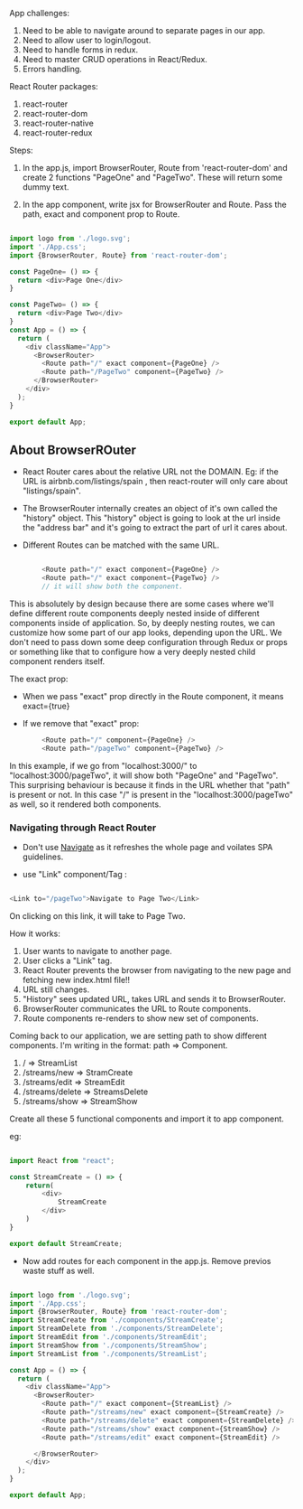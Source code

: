 App challenges:

1. Need to be able to navigate around to separate pages in our app.
2. Need to allow user to login/logout.
3. Need to handle forms in redux.
4. Need to master CRUD operations in React/Redux.
5. Errors handling.


React Router packages:

1. react-router
2. react-router-dom
3. react-router-native
4. react-router-redux


Steps:

1. In the app.js, import BrowserRouter, Route from 'react-router-dom' and create 2 functions "PageOne" and "PageTwo". These will return some dummy text.

2. In the app component, write jsx for BrowserRouter and Route. Pass the path, exact and component prop to Route.

```javaScript

import logo from './logo.svg';
import './App.css';
import {BrowserRouter, Route} from 'react-router-dom';

const PageOne= () => {
  return <div>Page One</div>
}

const PageTwo= () => {
  return <div>Page Two</div>
}
const App = () => {
  return (
    <div className="App">
      <BrowserRouter>
        <Route path="/" exact component={PageOne} />
        <Route path="/PageTwo" component={PageTwo} />
      </BrowserRouter>
    </div>
  );
}

export default App;

```

## About BrowserROuter ##

- React Router cares about the relative URL not the DOMAIN. Eg: if the URL is airbnb.com/listings/spain , then react-router will only care about "listings/spain". 

- The BrowserRouter internally creates an object of it's own called the "history" object. This "history" object is going to look at the url inside the "address bar" and it's going to extract 
the part of url it cares about. 

- Different Routes can be matched with the same URL. 

```javaScript

        <Route path="/" exact component={PageOne} />
        <Route path="/" exact component={PageTwo} />
        // it will show both the component.

```

This is absolutely by design because there are some cases where we'll define different route components deeply nested inside of different components inside of application. So, by deeply nesting routes, we can customize how some part of our app looks, depending upon the URL. We don't need to pass down some deep configuration through Redux or props or something like that to configure how a very deeply nested child component renders itself.

The exact prop:

- When we pass "exact" prop directly in the Route component, it means exact={true}  

- If we remove that "exact" prop: 

```javaScript
        <Route path="/" component={PageOne} />
        <Route path="/pageTwo" component={PageTwo} />
```

In this example, if we go from "localhost:3000/" to "localhost:3000/pageTwo", it will show both "PageOne" and "PageTwo". This surprising behaviour is because it finds in the URL whether that "path" is present or not. In this case "/" is present in the "localhost:3000/pageTwo" as well, so it rendered both components.

### Navigating through React Router ###

- Don't use <a href="/SomePath">Navigate</a> as it refreshes the whole page and voilates SPA guidelines.

- use "Link" component/Tag :

```javaScript

<Link to="/pageTwo">Navigate to Page Two</Link>

```

On clicking on this link, it will take to Page Two.  


How it works:

1. User wants to navigate to another page.
2. User clicks a "Link" tag.
3. React Router prevents the browser from navigating to the new page and fetching new index.html file!!
4. URL still changes.
5. "History" sees updated URL, takes URL and sends it to BrowserRouter.
6. BrowserRouter communicates the URL to Route components.
7. Route components re-renders to show new set of components.

Coming back to our application, we are setting path to show different components. I'm writing in the format: path => Component.

1. / => StreamList
2. /streams/new => StramCreate
3. /streams/edit => StreamEdit
4. /streams/delete => StreamsDelete
5. /streams/show => StreamShow

Create all these 5 functional components and import it to app component.

eg: 

```javaScript

import React from "react";

const StreamCreate = () => {
    return(
        <div>
            StreamCreate
        </div>
    )
}

export default StreamCreate;

```

- Now add routes for each component in the app.js. Remove previos waste stuff as well.

```javaScript

import logo from './logo.svg';
import './App.css';
import {BrowserRouter, Route} from 'react-router-dom';
import StreamCreate from './components/StreamCreate';
import StreamDelete from './components/StreamDelete';
import StreamEdit from './components/StreamEdit';
import StreamShow from './components/StreamShow';
import StreamList from './components/StreamList';

const App = () => {
  return (
    <div className="App">
      <BrowserRouter>
        <Route path="/" exact component={StreamList} />
        <Route path="/streams/new" exact component={StreamCreate} />
        <Route path="/streams/delete" exact component={StreamDelete} />
        <Route path="/streams/show" exact component={StreamShow} />
        <Route path="/streams/edit" exact component={StreamEdit} />

      </BrowserRouter>
    </div>
  );
}

export default App;


```























